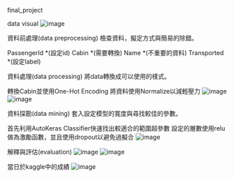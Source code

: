 final_project

data visual
![image](https://github.com/Carly-Yang/2022_ai_final_project_auto/assets/110595051/9d649418-40a3-41ea-94f6-bde81490f835)

資料前處理(data preprocessing)
檢查資料，擬定方式與簡易的除錯。

PassengerId *(設定id)
Cabin       *(需要轉換)
Name        *(不重要的資料)
Transported *(設定label)


資料處理(data processing)
將data轉換成可以使用的樣式。

轉換Cabin並使用One-Hot Encoding
將資料使用Normalize以減輕壓力
![image](https://github.com/Carly-Yang/2022_ai_final_project_auto/assets/110595051/1fec7bac-6d6f-4019-a8fe-284c52217fd2)
![image](https://github.com/Carly-Yang/2022_ai_final_project_auto/assets/110595051/d86735c3-1727-4754-81d3-5049917ba2c9)


資料探勘(data mining)
套入設定模型的寬度與尋找較佳的參數。

首先利用AutoKeras Classifier快速找出較適合的範圍超參數
設定的層數使用relu做為激勵函數，並且使用dropout以避免過擬合
![image](https://github.com/Carly-Yang/2022_ai_final_project_auto/assets/110595051/1b46912f-d180-440e-b4f9-2dd510653911)


解釋與評估(evaluation)
![image](https://github.com/Carly-Yang/2022_ai_final_project_auto/assets/110595051/0b26460b-738d-4260-bccd-0b5824d509c2)
![image](https://github.com/Carly-Yang/2022_ai_final_project_auto/assets/110595051/6ff6c782-74aa-4776-8384-a31fb2595f3a)


當日於kaggle中的成績
![image](https://github.com/Carly-Yang/2022_ai_final_project_auto/assets/110595051/365a7b37-8ef6-41f5-88b9-1641dda284b2)
